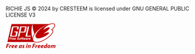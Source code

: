 RICHIE JS © 2024 by CRESTEEM is licensed under GNU GENERAL PUBLIC LICENSE V3

![GPL_v3](./gplv3.png)


